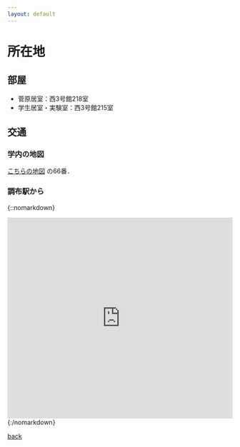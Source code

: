 ```yaml
---
layout: default
---
```


# 所在地

## 部屋
- 菅原居室：西3号館218室
- 学生居室・実験室：西3号館215室

## 交通

### 学内の地図
[こちらの地図](https://www.uec.ac.jp/about/profile/access/) の66番．

### 調布駅から

{::nomarkdown}
<iframe src="https://www.google.com/maps/embed?pb=!1m28!1m12!1m3!1d3241.9019448298845!2d139.53989529641794!3d35.65478742142069!2m3!1f0!2f0!3f0!3m2!1i1024!2i768!4f13.1!4m13!3e2!4m5!1s0x6018f014a5525485%3A0xc2bb3f40e9a3d0af!2z6Kq_5biD6aeF5YyX5Y-j77yI5p2x5Lqs77yJ!3m2!1d35.6521422!2d139.54378359999998!4m5!1s0x6018f011ab2ade29%3A0xdf78b2a20023ed93!2z44CSMTgyLTAwMzMg5p2x5Lqs6YO96Kq_5biD5biC5a-M5aOr6KaL55S677yS5LiB55uu77yR77yRIOilv--8k-WPt-mkqA!3m2!1d35.6571789!2d139.5405295!5e0!3m2!1sja!2sjp!4v1551660724381" width=100% height="450" frameborder="0" style="border:0" allowfullscreen></iframe>
{:/nomarkdown}

[back](./)
